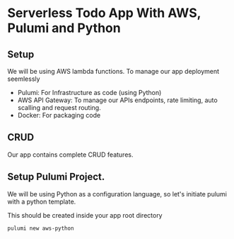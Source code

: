 # Serverless Todo App With AWS, Pulumi and Python

## Setup

We will be using AWS lambda functions. To manage our app deployment seemlessly

- Pulumi: For Infrastructure as code (using Python)
- AWS API Gateway: To manage our APIs endpoints, rate limiting, auto scalling and request routing.
- Docker: For packaging code

## CRUD

Our app contains complete CRUD features.

## Setup Pulumi Project.

We will be using Python as a configuration language, so let's initiate pulumi with a python template.

This should be created inside your app root directory


```bash
pulumi new aws-python
```
